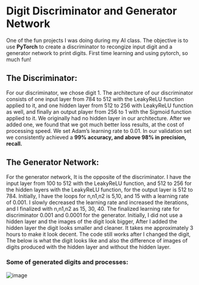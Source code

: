 # Digit Discriminator and Generator Network
One of the fun projects I was doing during my AI class. The objective is to use **PyTorch** to create a discriminator to recongize input digit and a generator network to print digits.
First time learning and using pytorch, so much fun! 
## The Discriminator:
For our discriminator, we chose digit 1. The architecture of our discriminator consists of one input layer from 784 to 512 with the LeakyReLU function applied to it,
and one hidden layer from 512 to 256 with LeakyReLU function as well, and finally an output player from 256 to 1 with the Sigmoid function applied to it. We originally had no
hidden layer in our architecture. After we added one, we found that we got much better loss results, at the cost of processing speed. We set Adam’s learning rate to 0.01.
In our validation set we consistently achieved a <strong>99% accuracy, and above 98% in precision, recall. </strong> 

## The Generator Network:

For the generator network, It is the opposite of the discriminator. I have the input layer from 100 to 512 with the LeakyReLU function, and 512 to 256 for the hidden
layers with the LeakyReLU function, for the output layer is 512 to 784. Initially, I have the loops for n,n1,n2 is 5,10, and 15 with a learning rate of 0.001.
I slowly decreased the learning rate and increased the iterations, and I finalized with n,n1,n2 as 15, 30, 40. The finalized learning rate for discriminator 0.001 and 0.0001 for
the generator.
Initially, I did not use a hidden layer and the images of the digit look bigger, After I added the hidden layer the digit looks smaller and cleaner. It takes me approximately 3
hours to make it look decent. The code still works after I changed the digit, The below is what the digit looks
like and also the difference of images of digits produced with the hidden layer and without the hidden layer.
### Some of generated digits and processes:
![image](https://user-images.githubusercontent.com/71905429/152282143-6e58c5e8-c64d-4dc5-a2cf-8e9e24651aac.png)


